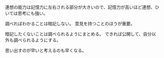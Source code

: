連想の能力は記憶力に左右される部分が大きいので、記憶力が高いほど連想、ひいては思考にも強い。

調べればわかることは暗記しない。
意見を持つことのほうが重要。

暗記したくないことは調べられるようにまとめる。
できれば公開して、自分以外も調べられるようにする。

思い出すのが早いと考えるのも早くなる。
